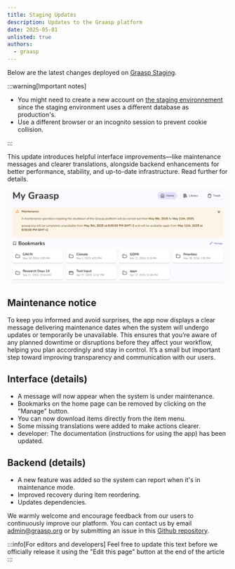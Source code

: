 ```yaml
---
title: Staging Updates
description: Updates to the Graasp platform
date: 2025-05-01
unlisted: true
authors:
  - graasp
---
```


Below are the latest changes deployed on [Graasp Staging](https://builder.stage.graasp.org).

:::warning[Important notes]

- You might need to create a new account on [the staging environnement](https://auth.stage.graasp.org) since the staging environment uses a different database as production's.
- Use a different browser or an incognito session to prevent cookie collision.

:::

This update introduces helpful interface improvements—like maintenance messages and clearer translations, alongside backend enhancements for better performance, stability, and up-to-date infrastructure. Read further for details.

<!-- Everything below this will not be shown in the post overview -->
<!-- truncate -->

![maintenance and bookmark management](./screenshots/maintenance-bookmarks.png)

## Maintenance notice

To keep you informed and avoid surprises, the app now displays a clear message delivering maintenance dates when the system will undergo updates or temporarily be unavailable. This ensures that you’re aware of any planned downtime or disruptions before they affect your workflow, helping you plan accordingly and stay in control. It’s a small but important step toward improving transparency and communication with our users.

## Interface (details)

- A message will now appear when the system is under maintenance.
- Bookmarks on the home page can be removed by clicking on the "Manage" button.
- You can now download items directly from the item menu.
- Some missing translations were added to make actions clearer.
- developer: The documentation (instructions for using the app) has been updated.

## Backend (details)

- A new feature was added so the system can report when it's in maintenance mode.
- Improved recovery during item reordering.
- Updates dependencies.

<!-- Generic message -->

We warmly welcome and encourage feedback from our users to continuously improve our platform. You can contact us by email [admin@graasp.org](mailto:admin@graasp.org) or by submitting an issue in this [Github repository](https://github.com/graasp/graasp-feedback).

:::info[For editors and developers]
Feel free to update this text before we officially release it using the "Edit this page" button at the end of the article
:::
